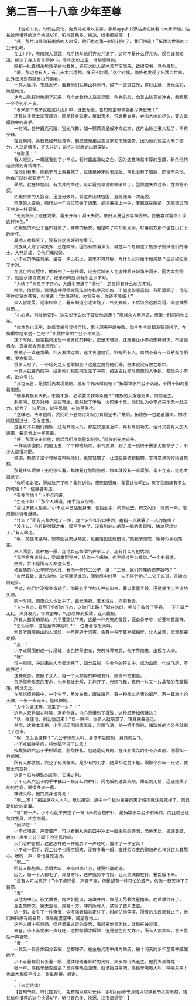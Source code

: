 # 第二百一十八章 少年至尊
        【告知书友，时代在变化，免费站点难以长存，手机app多书源站点切换看书大势所趋，站长给你推荐的这个换源APP，听书音色多、换源、找书都好使！】
       “咦，那片山峰间有雨族的人出没，他们也在第一时间赶到了，我们快走！”拓跋古世家的二公子低喝。
       在山川中，有雨族人显踪，几乎快与他们齐头并进了，这可不是什么好兆头。现在谁都知道，熊孩子身上有青铜神书，号称无价之宝，谁都想得到。
       除却一批真想杀熊孩子的大教外，还有大批人是冲着至宝而来，欲得宝书，竞争激烈。
       “嗯，那边也有人，有几头太古遗种，情况不妙啊。”这个时候，雨族也发现了拓跋古世家，此外还见到西陵兽山的强者。
       一群人猛冲，宝具发光，载着他们贴着山林驰行，留下一道道虹光，穿过山脉，流光溢彩，煞是绚烂。
       这片山脉顿时热闹了起来，几个古教的人马皆显踪，争先恐后，向着山脉深处冲去，都想第一个寻到小不点。
       “看来那个孩子就在这片山川中，速去报信，告知教主带领强者尽快赶来！”
       还有许多修士没有接近，而是转身就走，祭出宝术，包裹着自身，奔向大地的尽头，要去禀报教中的高手。
       一时间，各种霞光闪耀，宝光飞舞，如一颗颗流星般冲向远方，这片山脉注要大乱了，不再宁静。
       在此期间，各教已经开始竞争，到底还是拓跋古世家和雨族强势，因为他们的主力来了部分，人马足够多，齐头并进，最先冲进原始山脉深处。
       “在那里！”
       有人眼尖，一眼就看到了小不点，顿时露出激动之色，因为这意味着丰厚的宝藏，斩杀他的话会得到青铜神书。
       在他们看来，熊孩子马上就要死了，就像是掉牙的老虎般，再也没有了威胁，即便不杀他，他自己随时都要断气了。
       果然，就在林地间，有大片的血迹，可以看到草地都被染红了，显然他失血过多，性命将不保。
       拓跋世家的人振奋，迅速分散开，将这片山林包围，避免他再一次走脱。
       雨族的人变色，强行从一个方位突破了进来，必须要插上一手，宝藏就在眼前，怎能错过而不分上一杯美羹。
       “死到临头了还在发呆，看来开辟十洞天失败，依旧沉浸沮丧与悔恨中，我最喜欢看你出现这种神色。”
       拓跋族的六公子当即就笑了，非常的畅快，但是眸子中却有点冷，盯着前方那个坐在山石上的少年。
       其他人也都笑了，没有比这再好的结果了。
       雨族众人除了冷笑外，还在咬牙，因为有血海深仇，就在半个月前这个熊孩子毁掉他们的净土，大开杀戒，令他们痛彻骨。
       小不点的确在发呆，坐在一块山石上，百思不得其解，为什么没有给予他奖励？应该破纪录了才对。
       在逃亡的过程中，他听到了一些传闻，过去荒域无人在虚神界开辟第十洞天，因为太危险了，他应该独自做到了，纪录石碑应该有所显示才对。
       “为啥？”熊孩子不开心，大眼中充满了“惆怅”，总觉得有什么地方不对。
       继而，他愤懑，觉得虚神界终究是法则与秩序交织的，不能全部感应到，有所遗漏了，他忍不住仰望向苍穹，叫嚷道：“欠债还钱，欠我宝书，你还不降临！”
       众人皆发呆，这家伙疯了，看来知道穷途末路了，气到癫疯，不然怎会这般乱语，向虚神界讨债……
       “小心点，别被他耍诈，这次说什么也不要让他逃走！”雨族众人寒声道，想第一时间将他击杀。
       “你焦急也无用，装疯卖傻只显得可怜，第十洞天开辟失败，你今生今世都没有资格了，在悔恨中结束这一生吧？”拓跋世家的二公子冷笑道。
       这个时候，他掌指间出现一根赤红的神针，正是灭魂针，这是要让小不点形神俱灭，不给他机会，真身都会因此而死亡。
       熊孩子一直在发呆，仰天发泄过后，这才关注他们，斜睨所有人，自然不会有一丝紧张与惧意，姿态很高。
       很多人怒了，一个将死之人也敢如此？这是在蔑视他们啊，根本就没有放在眼中。
       一群人就要向前冲，结果他们相互间发生了冲突，拓跋古世家与雨族的人争执，都想杀小不点，欲夺宝书。
       “诸位兄台，是我们先发现他的，总有个先来后到吧？”拓跋世家六公子说道，不阴不阳的看着雨族。
       “他与我族有大仇，怎能不报，必须要由我等杀他！”雨族的人据理力争，向前走去。
       刹那间，双方对峙，剑拔弩张，竟然起了矛盾，火药味十足。他们认为小不点完全无一战之力，成为了一块肥肉，似乎忌惮，在这里争抢。
       “这样吧，击杀他后，我们私下去商讨如何分青铜宝书。”最后，拓跋族一位老者露面，怕时间耽搁过长，引发变故。
       这里可不只他们两族，还有其他人马，都在快速接近中，再有片刻功夫，估计又要有人加入进来，要求分上一杯美羹。
       “好，那就先击杀他，而后我们再商量如何分。”雨族的元老点头。
       一群高手围拢，向前走去，个个神霞灿烂，杀气澎湃，到了这一刻终于要手刃熊孩子了，不少人都很冷酷。
       偏偏，熊孩子这个时候在斜睨他们，更加轻蔑了，让这些要收割猎物、志得意满的狩猎者愤怒。
       那是什么眼神？无论怎么看，都像是在瞥阿狗般，根本就没有一点紧张，毫不在意，这也太嚣张了。
       “你明知必死，所以放开了吗？我告诉你，想死都很难，我要让你明白，惹了我雨族有多么的可怕！”一位强者喝道。
       “有多可怕？”小不点问道。
       “生死不如！”那个人喝道，用手指点指他。
       “我讨厌被人指着。”小不点早已站起身来，他抬起手，向前点去，符文闪烁，噗的一声，雨族那位强者爆碎。
       “什么？”所有人都大吃了一惊，这个少年如何出手的，抬指一点就要了一人的性命？
       “没什么，他只是强弩之末，撑不下去了，没看到他此前那一战的表现吗，快油尽灯枯了。”有人喝道。
       “唉，英雄末路啊，想不到我天纵神武，也要落到这般田地。”熊孩子感叹，眼神似乎很落寞。
       众人闻言，皆神色一振，连他自己都泄气并承认了，还有什么可担忧的。
       “我不想多说什么，交出青铜宝书，给你一个痛快，也不想过于为难你。”一个老者道。
       然而，并不是所有人都这么想。
       拓跋族的六公子眸光闪烁，看向一旁的二公子，道：“二哥，我们的赌约还算数吗？”
       “自然算数，谁先杀他，功劳就是谁的，回到族中时另一人不得分功。”二公子说道，开始向前迈步。
       不过，他们并没有亲自动手，而是让手下的人开始出击，要以雷霆手段，迅速摘下小不点的头颅。
       同一时间，雨族众人也出手了，霞光沸腾，宝术成片，向前斩去。
       “人生百态，看尽了你们的丑态，送你们上路！”就在这时，熊孩子收敛了笑容，一下子威严无比，浑身发光，符文密布，气息恐怖到极致，让人震撼。
       所有人都灵魂悸动，几乎要跪伏下来，这是一种先天的敬畏，源自骨子中，想要叩首膜拜。
       “怎么回事，这是至尊神威吗？”一位老者惊恐大叫。
       他曾听西陵兽山的人说过，一旦开辟十洞天，会有一种至尊神威相伴，让人战栗，灵魂都要发颤。
       “轰！”
       小不点周围形成一片场域，金色符号密布，宛若神界开启，他下界而来，出现在人间。
       “噗”
       仅一瞬间，冲过来的人全都炸开了，四分五裂，在金色的符文中，成为血雨，化成飞灰，不能靠近！
       这种威势，震撼了众人，每一个人都惊的神魂发抖，简直不敢相信。
       包括那些攻来的宝术，也全都被分解，并炸开了，光雨飞舞，宛若一片又一片晶莹的花瓣飘落，绚烂无比。
       在那炽盛神霞中，一个少年，黑发披散，眼眸清亮，有一种难以言表的威严，若一尊幼小的天神，一步一步走来，踏出神域。
       “为什么会这样，发生了什么？！”
       这些人双唇都在哆嗦，寒毛倒竖，内心恐惧到了极致，这种威势如何抵抗？
       “快，拦住他，别让他过来！”仅一瞬间，很多人就崩溃了，转身就要逃走。
       然而，这根本无用，小不点周围炽盛无比，光雨飞洒，他一招手而已，拓跋族的六公子就倒飞了过来。
       “啊，怎么会这样？”六公子惊恐大叫，身体不受控制，竟然向后飞。
       小不点如神灵般，将他隔空摄了过来！
       拓跋族的六公子手抓脚蹬，剧烈挣扎，但这是徒劳的，在浑身发光的小不点面前，他弱如一只鸡崽。
       所有人都骇然，六公子何其强大，是少有的天才，结果却这般不堪，跟那个少年一比较，犹若土鸡瓦狗！
       这是土石与明珠的区别，天壤之别。
       小不点从六公子的手中抽出一根赤红的神针，闪电般刺进其头颅，果断而无情，迅速结果了他的性命，懒得多说一语。
       神魂灭尽，他的真身也得死！
       “啊……不！”拓跋族众人大叫，难以接受，族中一个极为重要的天才俊杰就这般死掉了，而且是如此的窝囊。
       “哧”的一声，小不点徒手夹住了一根飞来的赤色神针，是拓跋家二公子射来的，而且他已经驾驭宝具，冲空而起。
       “回来吧！”
       小不点喝道，声音威严，可以看到从头的口中冲出一股金色的涟漪，恐怖无比，极速蔓延，轰的一声令二公子脚下的宝具炸碎。
       人们心神皆颤，这是怎样的一种威势？一声轻叱，震坏了一件宝具！
       小不点一招手，将二公子也隔空摄来，没有多看一眼，直接将夺来的那根赤色神针钉入其眉心，噗的一声，令他身死道消。
       “啊……”
       所有人都胆寒，恐惧大叫，冲向四面八方，就要四散而逃。
       因为，每一个人都毛了，浑身寒冷，这种威势不可挡，让人灵魂都在抖，要臣服下来。
       “没有人可以离开！”小不点轻语，声音不高，但是却有一种可怕的威严，仿佛一尊天神下了旨意。
       “轰”
       以他为中心，符文爆发，绚烂如星河，璀璨夺目，像是无尽颗大星撞击，而后爆炸开了。
       金色的符文，铺天盖地，席卷十方，冲向所有人，禁锢了整片虚空。
       这一刻，发生了一种奇景，众多强者都被定住了，时间仿佛停滞，所有的东西都静止了，他们保持原有的姿势，或悬在虚空中，或立在地上。
       这些人眼中有惊恐，保持着要逃走的姿势，看起来诡异无比，就那样被禁锢。
       直至，小不点发出一声轻叱，这种禁锢才解除，但是金色符文炸开，所有人都大叫，发出最后一声哀嚎。
       “轰！”
       一具又一具身体四分五裂，全都爆碎，在金色光雨中成为劫灰，被十洞天的少年至尊神威碾碎了。
       小不点看都没有多看一眼，通体缭绕着灿烂的光辉，大步向山外走去，他要大会群雄！
       嗷一声，熊孩子是否威武？觉得够热血激情，就请投月票吧，熊孩子嗷嗷大叫，呼唤月票！也请大家顺手投上一张推荐票。感谢。
       .
       .（未完待续）
       【告知书友，时代在变化，免费站点难以长存，手机app多书源站点切换看书大势所趋，站长给你推荐的这个换源APP，听书音色多、换源、找书都好使！】